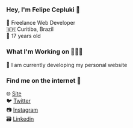 ### Hey, I'm Felipe Cepluki 👋

📄 Freelance Web Developer <br />
🇧🇷 Curitiba, Brazil <br /> 
🎒 17 years old

### What I'm Working on 🧑🏻‍💻

🤫 I am currently developing my personal website

### Find me on the internet 🚀

🌐 [Site](https://www.felipecepluki.com.br/) <br />
🐦 [Twitter](https://twitter.com/felipecepluki) <br />
📷 [Instagram](https://www.instagram.com/felipecepluki/) <br />
🗃️ [Linkedin](https://www.linkedin.com/in/felipe-cepluki-lopes-4b7a18243)
